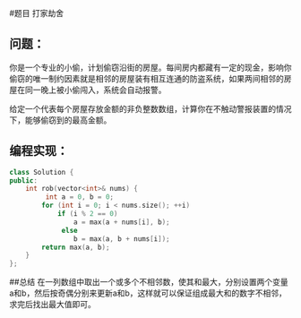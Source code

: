 #题目
打家劫舍
## 问题： 
你是一个专业的小偷，计划偷窃沿街的房屋。每间房内都藏有一定的现金，影响你偷窃的唯一制约因素就是相邻的房屋装有相互连通的防盗系统，如果两间相邻的房屋在同一晚上被小偷闯入，系统会自动报警。

给定一个代表每个房屋存放金额的非负整数数组，计算你在不触动警报装置的情况下，能够偷窃到的最高金额。
## 编程实现：
```C++
class Solution {
public:
    int rob(vector<int>& nums) {
         int a = 0, b = 0;
        for (int i = 0; i < nums.size(); ++i) 
            if (i % 2 == 0) 
                a = max(a + nums[i], b);
             else 
                b = max(a, b + nums[i]);
        return max(a, b);
    }
};
```
##总结
在一列数组中取出一个或多个不相邻数，使其和最大，分别设置两个变量a和b，然后按奇偶分别来更新a和b，这样就可以保证组成最大和的数字不相邻，求完后找出最大值即可。